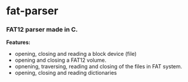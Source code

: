 # fat-parser

<h3>FAT12 parser made in C.</h3>

<b>Features:</b>
* opening, closing and reading a block device (file)
* opening and closing a FAT12 volume.
* opnening, traversing, reading and closing of the files in FAT system.
* opening, closing and reading dictionaries
